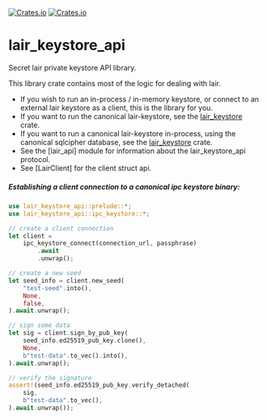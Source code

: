 <a href="https://github.com/holochain/lair/blob/master/LICENSE-APACHE">![Crates.io](https://img.shields.io/crates/l/lair_keystore_api)</a>
<a href="https://crates.io/crates/lair_keystore_api">![Crates.io](https://img.shields.io/crates/v/lair_keystore_api)</a>

# lair_keystore_api

Secret lair private keystore API library.

This library crate contains most of the logic for dealing with lair.

- If you wish to run an in-process / in-memory keystore, or connect to
an external lair keystore as a client, this is the library for you.
- If you want to run the canonical lair-keystore, see the
[lair_keystore](https://crates.io/crates/lair_keystore) crate.
- If you want to run a canonical lair-keystore in-process, using
the canonical sqlcipher database, see the
[lair_keystore](https://crates.io/crates/lair_keystore) crate.
- See the [lair_api] module for information about the lair_keystore_api
protocol.
- See [LairClient] for the client struct api.

##### Establishing a client connection to a canonical ipc keystore binary:

```rust
use lair_keystore_api::prelude::*;
use lair_keystore_api::ipc_keystore::*;

// create a client connection
let client =
    ipc_keystore_connect(connection_url, passphrase)
        .await
        .unwrap();

// create a new seed
let seed_info = client.new_seed(
    "test-seed".into(),
    None,
    false,
).await.unwrap();

// sign some data
let sig = client.sign_by_pub_key(
    seed_info.ed25519_pub_key.clone(),
    None,
    b"test-data".to_vec().into(),
).await.unwrap();

// verify the signature
assert!(seed_info.ed25519_pub_key.verify_detached(
    sig,
    b"test-data".to_vec(),
).await.unwrap());
```
